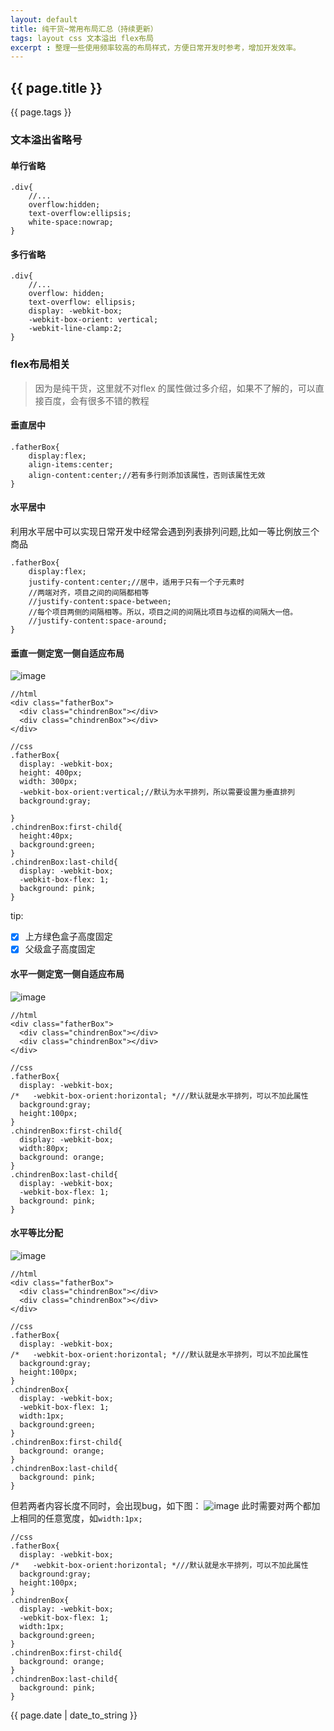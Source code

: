 ```yaml
---
layout: default
title: 纯干货~常用布局汇总（持续更新）
tags: layout css 文本溢出 flex布局
excerpt : 整理一些使用频率较高的布局样式，方便日常开发时参考，增加开发效率。
---
```


<h2>{{ page.title }}</h2>
<p>{{ page.tags }}</p>

### 文本溢出省略号
#### 单行省略

```
.div{
    //...
    overflow:hidden;
    text-overflow:ellipsis;
    white-space:nowrap;
}
```
#### 多行省略

```
.div{
    //...
    overflow: hidden;
    text-overflow: ellipsis;
    display: -webkit-box;
    -webkit-box-orient: vertical;
    -webkit-line-clamp:2;
}
```
### flex布局相关
> 因为是纯干货，这里就不对flex 的属性做过多介绍，如果不了解的，可以直接百度，会有很多不错的教程

#### 垂直居中

```
.fatherBox{
    display:flex;
    align-items:center;
    align-content:center;//若有多行则添加该属性，否则该属性无效
}
```
#### 水平居中
利用水平居中可以实现日常开发中经常会遇到列表排列问题,比如一等比例放三个商品

```
.fatherBox{
    display:flex;
    justify-content:center;//居中，适用于只有一个子元素时
    //两端对齐，项目之间的间隔都相等
    //justify-content:space-between;
    //每个项目两侧的间隔相等。所以，项目之间的间隔比项目与边框的间隔大一倍。
    //justify-content:space-around;
}
```
#### 垂直一侧定宽一侧自适应布局
![image](https://seven777777.github.io/myblog/images/flex-img.png)

```
//html
<div class="fatherBox">
  <div class="chindrenBox"></div>
  <div class="chindrenBox"></div>
</div>
```

```
//css
.fatherBox{
  display: -webkit-box;
  height: 400px;
  width: 300px;
  -webkit-box-orient:vertical;//默认为水平排列，所以需要设置为垂直排列
  background:gray;
  
}
.chindrenBox:first-child{
  height:40px;
  background:green;
}
.chindrenBox:last-child{
  display: -webkit-box;
  -webkit-box-flex: 1;
  background: pink;
}
```
tip:
- [x] 上方绿色盒子高度固定
- [x] 父级盒子高度固定

#### 水平一侧定宽一侧自适应布局
![image](https://seven777777.github.io/myblog/images/flex-img2.png)

```
//html
<div class="fatherBox">
  <div class="chindrenBox"></div>
  <div class="chindrenBox"></div>
</div>
```

```
//css
.fatherBox{
  display: -webkit-box;
/*   -webkit-box-orient:horizontal; *///默认就是水平排列，可以不加此属性
  background:gray;
  height:100px;
}
.chindrenBox:first-child{
  display: -webkit-box;
  width:80px;
  background: orange;
}
.chindrenBox:last-child{
  display: -webkit-box;
  -webkit-box-flex: 1;
  background: pink;
}
```
#### 水平等比分配
![image](https://seven777777.github.io/myblog/images/flex-img3.png)

```
//html
<div class="fatherBox">
  <div class="chindrenBox"></div>
  <div class="chindrenBox"></div>
</div>
```

```
//css
.fatherBox{
  display: -webkit-box;
/*   -webkit-box-orient:horizontal; *///默认就是水平排列，可以不加此属性
  background:gray;
  height:100px;
}
.chindrenBox{
  display: -webkit-box;
  -webkit-box-flex: 1;
  width:1px;
  background:green;
}
.chindrenBox:first-child{
  background: orange;
}
.chindrenBox:last-child{
  background: pink;
}
```
但若两者内容长度不同时，会出现bug，如下图：
![image](https://seven777777.github.io/myblog/images/flex-img4.png)
此时需要对两个都加上相同的任意宽度，如`width:1px;`
```
//css
.fatherBox{
  display: -webkit-box;
/*   -webkit-box-orient:horizontal; *///默认就是水平排列，可以不加此属性
  background:gray;
  height:100px;
}
.chindrenBox{
  display: -webkit-box;
  -webkit-box-flex: 1;
  width:1px;
  background:green;
}
.chindrenBox:first-child{
  background: orange;
}
.chindrenBox:last-child{
  background: pink;
}
```

<p>{{ page.date | date_to_string }}</p>

